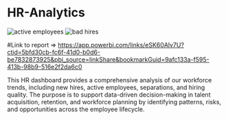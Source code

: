 # HR-Analytics
![active employees](https://github.com/user-attachments/assets/ceb65e8d-e5e8-4e65-9161-756fcac855a7)
![bad hires](https://github.com/user-attachments/assets/57e8fe8d-faa4-47c0-8696-dac4fd5f54f4)



#Link to report => https://app.powerbi.com/links/eSK60Alv7U?ctid=5bfd30cb-fc6f-41d0-b0d6-be7832873925&pbi_source=linkShare&bookmarkGuid=9afc133a-f595-413b-98b9-516e2f2da6c0

This HR dashboard provides a comprehensive analysis of our workforce trends, including new hires, active employees, separations, and hiring quality. The purpose is to support data-driven decision-making in talent acquisition, retention, and workforce planning by identifying patterns, risks, and opportunities across the employee lifecycle.

